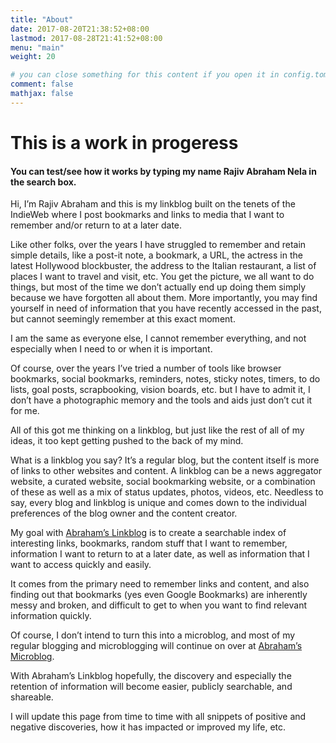 ```yaml
---
title: "About"
date: 2017-08-20T21:38:52+08:00
lastmod: 2017-08-28T21:41:52+08:00
menu: "main"
weight: 20

# you can close something for this content if you open it in config.toml.
comment: false
mathjax: false
---
```


# This is a work in progeress #

#### You can test/see how it works by typing my name Rajiv Abraham Nela in the search box. ####

Hi, I’m Rajiv Abraham and this is my linkblog built on the tenets of the IndieWeb where I post bookmarks and links to media that I want to remember and/or return to at a later date.

Like other folks, over the years I have struggled to remember and retain simple details, like a post-it note, a bookmark, a URL, the actress in the latest Hollywood blockbuster, the address to the Italian restaurant, a list of places I want to travel and visit, etc. You get the picture, we all want to do things, but most of the time we don’t actually end up doing them simply because we have forgotten all about them. More importantly, you may find yourself in need of information that you have recently accessed in the past, but cannot seemingly remember at this exact moment.

I am the same as everyone else, I cannot remember everything, and not especially when I need to or when it is important.

Of course, over the years I’ve tried a number of tools like browser bookmarks, social bookmarks, reminders, notes, sticky notes, timers, to do lists, goal posts, scrapbooking, vision boards, etc. but I have to admit it, I don’t have a photographic memory and the tools and aids just don’t cut it for me.

All of this got me thinking on a linkblog, but just like the rest of all of my ideas, it too kept getting pushed to the back of my mind.

What is a linkblog you say? It’s a regular blog, but the content itself is more of links to other websites and content. A linkblog can be a news aggregator website, a curated website, social bookmarking website, or a combination of these as well as a mix of status updates, photos, videos, etc. Needless to say, every blog and linkblog is unique and comes down to the individual preferences of the blog owner and the content creator.

My goal with <a href="https://abraham.link/" rel="noopener">Abraham&#8217;s Linkblog</a> is to create a searchable index of interesting links, bookmarks, random stuff that I want to remember, information I want to return to at a later date, as well as information that I want to access quickly and easily.

It comes from the primary need to remember links and content, and also finding out that bookmarks (yes even Google Bookmarks) are inherently messy and broken, and difficult to get to when you want to find relevant information quickly.

Of course, I don’t intend to turn this into a microblog, and most of my regular blogging and microblogging will continue on over at <a href="https://abraham.uno/" target="_blank" rel="noopener">Abraham&#8217;s Microblog</a>.

With Abraham’s Linkblog hopefully, the discovery and especially the retention of information will become easier, publicly searchable, and shareable.

I will update this page from time to time with all snippets of positive and negative discoveries, how it has impacted or improved my life, etc.